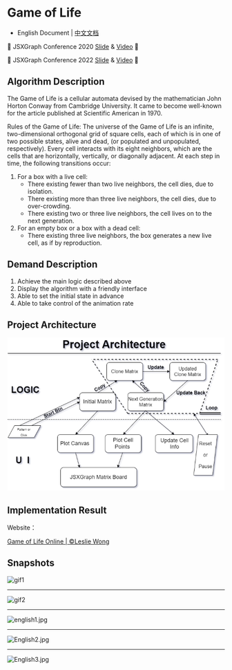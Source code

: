 # Game of Life

- English Document | [中文文档](./README_zh-CN.md)

🎉 JSXGraph Conference 2020 [Slide](https://www.lesliewong.cn/gameoflife/gameoflife.pdf) & [Video](https://www.youtube.com/watch?v=ajKIaTlEuz4) 🎉

🎉 JSXGraph Conference 2022 [Slide](https://www.lesliewong.cn/gameoflife/refactor_gameoflife.pdf) & [Video](https://www.youtube.com/watch?v=05jFXTjMkS4) 🎉

## Algorithm Description

The Game of Life is a cellular automata devised by the mathematician John Horton Conway from Cambridge University. It came to become well-known for the article published at Scientific American in 1970.

Rules of the Game of Life: The universe of the Game of Life is an infinite, two-dimensional orthogonal grid of square cells, each of which is in one of two possible states, alive and dead, (or populated and unpopulated, respectively). Every cell interacts with its eight neighbors, which are the cells that are horizontally, vertically, or diagonally adjacent. At each step in time, the following transitions occur:

1. For a box with a live cell:
   - There existing fewer than two live neighbors, the cell dies, due to isolation.
   - There existing more than three live neighbors, the cell dies, due to over-crowding.
   - There existing two or three live neighbors, the cell lives on to the next generation.
2. For an empty box or a box with a dead cell:
   - There existing three live neighbors, the box generates a new live cell, as if by reproduction.

## Demand Description

1. Achieve the main logic described above
2. Display the algorithm with a friendly interface
3. Able to set the initial state in advance
4. Able to take control of the animation rate

## Project Architecture

![project architecture](/docs/imgs/project_architecture_en.png)

## Implementation Result

Website：

[Game of Life Online | ©Leslie Wong](http://playgameoflife.live)

## Snapshots

![gif1](https://i.loli.net/2020/03/29/A2QGYeI1fCc5LNg.gif)

---

![gif2](https://i.loli.net/2020/04/07/ivx5zVUcAtF9YZq.gif)

---

![english1.jpg](https://i.loli.net/2020/02/26/ra496MIGvwdgoRL.jpg)

---

![English2.jpg](https://i.loli.net/2020/02/26/fC9l4WgoOpmeAT5.jpg)

---

![English3.jpg](https://i.loli.net/2020/02/26/RzFCfDMW4jZulPd.jpg)
